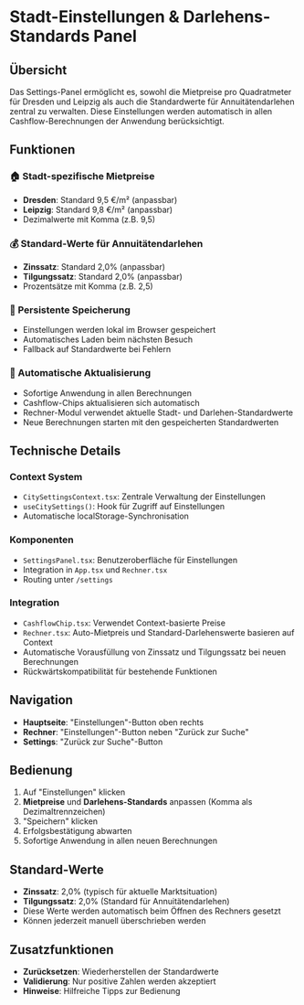 # Stadt-Einstellungen & Darlehens-Standards Panel

## Übersicht  
Das Settings-Panel ermöglicht es, sowohl die Mietpreise pro Quadratmeter für Dresden und Leipzig als auch die Standardwerte für Annuitätendarlehen zentral zu verwalten. Diese Einstellungen werden automatisch in allen Cashflow-Berechnungen der Anwendung berücksichtigt.

## Funktionen

### 🏠 Stadt-spezifische Mietpreise
- **Dresden**: Standard 9,5 €/m² (anpassbar)
- **Leipzig**: Standard 9,8 €/m² (anpassbar)
- Dezimalwerte mit Komma (z.B. 9,5)

### 💰 Standard-Werte für Annuitätendarlehen
- **Zinssatz**: Standard 2,0% (anpassbar)
- **Tilgungssatz**: Standard 2,0% (anpassbar)
- Prozentsätze mit Komma (z.B. 2,5)

### 💾 Persistente Speicherung
- Einstellungen werden lokal im Browser gespeichert
- Automatisches Laden beim nächsten Besuch
- Fallback auf Standardwerte bei Fehlern

### 🔄 Automatische Aktualisierung
- Sofortige Anwendung in allen Berechnungen
- Cashflow-Chips aktualisieren sich automatisch
- Rechner-Modul verwendet aktuelle Stadt- und Darlehen-Standardwerte
- Neue Berechnungen starten mit den gespeicherten Standardwerten

## Technische Details

### Context System
- `CitySettingsContext.tsx`: Zentrale Verwaltung der Einstellungen
- `useCitySettings()`: Hook für Zugriff auf Einstellungen
- Automatische localStorage-Synchronisation

### Komponenten
- `SettingsPanel.tsx`: Benutzeroberfläche für Einstellungen
- Integration in `App.tsx` und `Rechner.tsx`
- Routing unter `/settings`

### Integration
- `CashflowChip.tsx`: Verwendet Context-basierte Preise
- `Rechner.tsx`: Auto-Mietpreis und Standard-Darlehenswerte basieren auf Context
- Automatische Vorausfüllung von Zinssatz und Tilgungssatz bei neuen Berechnungen
- Rückwärtskompatibilität für bestehende Funktionen

## Navigation
- **Hauptseite**: "Einstellungen"-Button oben rechts
- **Rechner**: "Einstellungen"-Button neben "Zurück zur Suche"
- **Settings**: "Zurück zur Suche"-Button

## Bedienung
1. Auf "Einstellungen" klicken
2. **Mietpreise** und **Darlehens-Standards** anpassen (Komma als Dezimaltrennzeichen)
3. "Speichern" klicken
4. Erfolgsbestätigung abwarten
5. Sofortige Anwendung in allen neuen Berechnungen

## Standard-Werte
- **Zinssatz**: 2,0% (typisch für aktuelle Marktsituation)
- **Tilgungssatz**: 2,0% (Standard für Annuitätendarlehen)
- Diese Werte werden automatisch beim Öffnen des Rechners gesetzt
- Können jederzeit manuell überschrieben werden

## Zusatzfunktionen
- **Zurücksetzen**: Wiederherstellen der Standardwerte
- **Validierung**: Nur positive Zahlen werden akzeptiert
- **Hinweise**: Hilfreiche Tipps zur Bedienung
